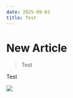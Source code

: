 ```yaml
---
date: 2025-09-03
title: Test
---
```

# New Article

> Test

Test

![](/suemmern/media/der-verein.jpg)